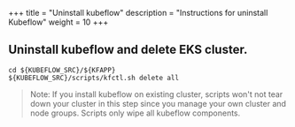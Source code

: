 +++
title = "Uninstall kubeflow"
description = "Instructions for uninstall Kubeflow"
weight = 10
+++


## Uninstall kubeflow and delete EKS cluster.

```
cd ${KUBEFLOW_SRC}/${KFAPP}
${KUBEFLOW_SRC}/scripts/kfctl.sh delete all
```

> Note: If you install kubeflow on existing cluster, scripts won't not tear down your cluster in this step since you manage your own cluster and node groups. Scripts only wipe all kubeflow components.




